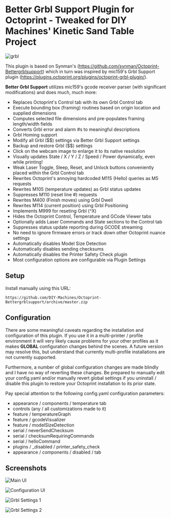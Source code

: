 # Better Grbl Support Plugin for Octoprint - Tweaked for DIY Machines' Kinetic Sand Table Project

![grbl](https://raw.githubusercontent.com/gnea/gnea-Media/master/Grbl%20Logo/Grbl%20Logo%20250px.png)

This plugin is based on Synman's (https://github.com/synman/Octoprint-Bettergrblsupport) which in turn was inspired by mic159's Grbl Support plugin (https://plugins.octoprint.org/plugins/octoprint-grbl-plugin/).

**Better Grbl Support** utilizes mic159's gcode receiver parser (with significant modifications) and does much, much more:

* Replaces Octoprint's Control tab with its own Grbl Control tab
* Execute bounding box (framing) routines based on origin location and supplied dimensions
* Computes selected file dimensions and pre-populates framing length/width fields
* Converts Grbl error and alarm #s to meaningful descriptions 
* Grbl Homing support
* Modify all Grbl ($$) settings via Better Grbl Support settings
* Backup and restore Grbl ($$) settings
* Click on the webcam image to enlarge it to its native resolution
* Visually updates State / X / Y / Z / Speed / Power dynamically, even while printing!
* Weak Laser Toggle, Sleep, Reset, and Unlock buttons conveniently placed within the Grbl Control tab
* Rewrites Octoprint's annoying hardcoded M115 (Hello) queries as M5 requests
* Rewrites M105 (temperature updates) as Grbl status updates
* Suppresses M110 (reset line #) requests
* Rewrites M400 (Finish moves) using Grbl Dwell
* Rewrites M114 (current position) using Grbl Positioning
* Implements M999 for reseting Grbl (^X)
* Hides the Octoprint Control, Temperature and GCode Viewer tabs
* Optionally adds Laser Commands and State sections to the Control tab
* Suppresses status update reporting during GCODE streaming
* No need to ignore firmware errors or track down other Octoprint nuance settings
* Automatically disables Model Size Detection
* Automatically disables sending checksums
* Automatically disables the Printer Safety Check plugin
* Most configuration options are configurable via Plugin Settings

## Setup

Install manually using this URL:

    https://github.com/DIY-Machines/Octoprint-Bettergrblsupport/archive/master.zip

## Configuration

There are some meaningful caveats regarding the installation and configuration of this plugin.  If you use it in a multi-printer / profile environment it will very likely cause problems for your other profiles as it makes **GLOBAL** configuration changes behind the scenes.  A future version may resolve this, but understand that currently multi-profile installations are not currently supported.

Furthermore, a number of global configuration changes are made blindly and I have no way of reverting these changes.  Be prepared to manually edit your config.yaml and/or manually revert global settings if you uninstall / disable this plugin to restore your Octoprint installation to its prior state.

Pay special attention to the following config.yaml configuration parameters:

* appearance / components / temperature tab
* controls (any / all customizations made to it)
* feature / temperatureGraph
* feature / gcodeVisualizer
* feature / modelSizeDetection
* serial / neverSendChecksum
* serial / checksumRequiringCommands
* serial / helloCommand
* plugins / _disabled / printer_safety_check
* appearance / components / disabled / tab

## Screenshots

![Main UI](https://plugins.octoprint.org/assets/img/plugins/bettergrblsupport/better_grbl_support_main.png)

![Configuration UI](https://plugins.octoprint.org/assets/img/plugins/bettergrblsupport/better_grbl_support_settings.png)

![Grbl Settings 1](https://user-images.githubusercontent.com/1299716/68447249-4b266980-01ad-11ea-8712-f1bb9b45deb4.png)

![Grbl Settings 2](https://user-images.githubusercontent.com/1299716/68447254-4eb9f080-01ad-11ea-925f-5ee540fae35e.png)
